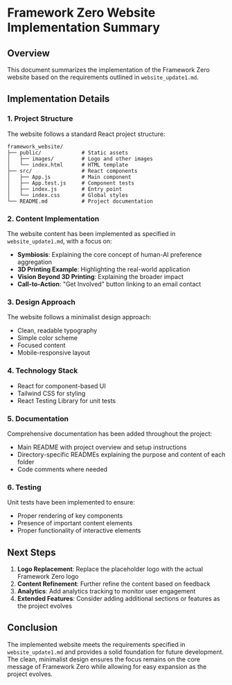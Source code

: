 # Framework Zero Website Implementation Summary

## Overview

This document summarizes the implementation of the Framework Zero website based on the requirements outlined in `website_update1.md`.

## Implementation Details

### 1. Project Structure

The website follows a standard React project structure:

```
framework_website/
├── public/             # Static assets
│   ├── images/         # Logo and other images
│   └── index.html      # HTML template
├── src/                # React components
│   ├── App.js          # Main component
│   ├── App.test.js     # Component tests
│   ├── index.js        # Entry point
│   └── index.css       # Global styles
└── README.md           # Project documentation
```

### 2. Content Implementation

The website content has been implemented as specified in `website_update1.md`, with a focus on:

- **Symbiosis**: Explaining the core concept of human-AI preference aggregation
- **3D Printing Example**: Highlighting the real-world application
- **Vision Beyond 3D Printing**: Explaining the broader impact
- **Call-to-Action**: "Get Involved" button linking to an email contact

### 3. Design Approach

The website follows a minimalist design approach:
- Clean, readable typography
- Simple color scheme
- Focused content
- Mobile-responsive layout

### 4. Technology Stack

- React for component-based UI
- Tailwind CSS for styling
- React Testing Library for unit tests

### 5. Documentation

Comprehensive documentation has been added throughout the project:
- Main README with project overview and setup instructions
- Directory-specific READMEs explaining the purpose and content of each folder
- Code comments where needed

### 6. Testing

Unit tests have been implemented to ensure:
- Proper rendering of key components
- Presence of important content elements
- Proper functionality of interactive elements

## Next Steps

1. **Logo Replacement**: Replace the placeholder logo with the actual Framework Zero logo
2. **Content Refinement**: Further refine the content based on feedback
3. **Analytics**: Add analytics tracking to monitor user engagement
4. **Extended Features**: Consider adding additional sections or features as the project evolves

## Conclusion

The implemented website meets the requirements specified in `website_update1.md` and provides a solid foundation for future development. The clean, minimalist design ensures the focus remains on the core message of Framework Zero while allowing for easy expansion as the project evolves. 